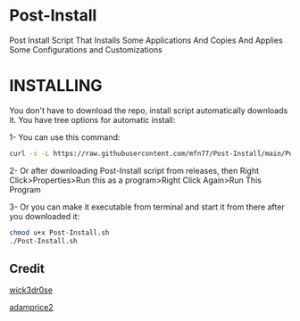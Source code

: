 #                                                  Post-Install
Post Install Script That Installs Some Applications And Copies And Applies Some Configurations and Customizations

#                                                   INSTALLING

You don't have to download the repo, install script automatically downloads it. You have tree options for automatic install:

1- You can use this command:

```sh
curl -s -L https://raw.githubusercontent.com/mfn77/Post-Install/main/Post-Install.sh | bash
```

2- Or after downloading Post-Install script from releases, then Right Click>Properties>Run this as a program>Right Click Again>Run This Program

3- Or you can make it executable from terminal and start it from there after you downloaded it:

```sh
chmod u+x Post-Install.sh
./Post-Install.sh 
```

##                                                     Credit

[wick3dr0se](https://github.com/wick3dr0se)

[adamprice2](https://github.com/adamprice2)
